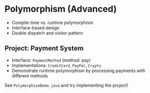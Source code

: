 # Polymorphism (Advanced)

- Compile-time vs. runtime polymorphism
- Interface-based design
- Double dispatch and visitor pattern

## Project: Payment System
- Interface: `PaymentMethod` (method: pay)
- Implementations: `CreditCard`, `PayPal`, `Crypto`
- Demonstrate runtime polymorphism by processing payments with different methods

See `PolymorphismDemo.java` and try implementing the project!
